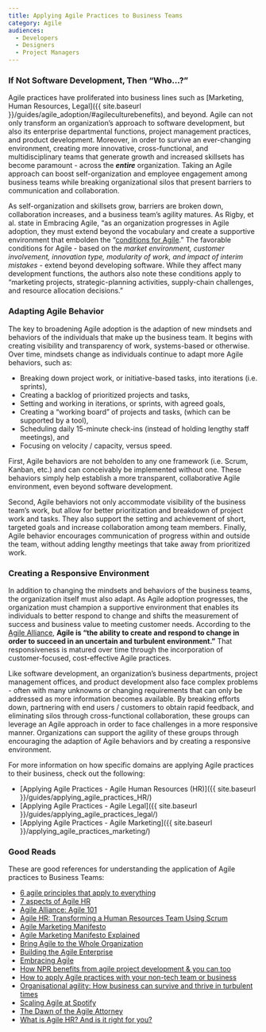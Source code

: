```yaml
---
title: Applying Agile Practices to Business Teams
category: Agile
audiences:
  - Developers
  - Designers
  - Project Managers
---
```

  
### If Not Software Development, Then “Who…?”
Agile practices have proliferated into business lines such as [Marketing, Human Resources, Legal]({{ site.baseurl }}/guides/agile_adoption/#agileculturebenefits), and beyond. Agile can not only transform an organization’s approach to software development, but also its enterprise departmental functions, project management practices, and product development. Moreover, in order to survive an ever-changing environment, creating more innovative, cross-functional, and multidisciplinary teams that generate growth and increased skillsets has become paramount - across the _**entire**_ organization. Taking an Agile approach can boost self-organization and employee engagement among business teams while breaking organizational silos that present barriers to communication and collaboration.

As self-organization and skillsets grow, barriers are broken down, collaboration increases, and a business team’s agility matures. As Rigby, et al. state in Embracing Agile, “as an organization progresses in Agile adoption, they must extend beyond the vocabulary and create a supportive environment that embolden the “[conditions for Agile](https://hbr.org/2016/05/embracing-agile).” The favorable conditions for Agile - based on the *market environment, customer involvement, innovation type, modularity of work, and impact of interim mistakes* - extend beyond developing software. While they affect many development functions, the authors also note these conditions apply to “marketing projects, strategic-planning activities, supply-chain challenges, and resource allocation decisions.”

### Adapting Agile Behavior
The key to broadening Agile adoption is the adaption of new mindsets and behaviors of the individuals that make up the business team. It begins with creating visibility and transparency of work, systems-based or otherwise. Over time, mindsets change as individuals continue to adapt more Agile behaviors, such as:
* Breaking down project work, or initiative-based tasks, into iterations (i.e. sprints),
* Creating a backlog of prioritized projects and tasks,
* Setting and working in iterations, or sprints, with agreed goals,
* Creating a “working board” of projects and tasks, (which can be supported by a tool),
* Scheduling daily 15-minute check-ins (instead of holding lengthy staff meetings), and
* Focusing on velocity / capacity, versus speed.

First, Agile behaviors are not beholden to any one framework (i.e. Scrum, Kanban, etc.) and can conceivably be implemented without one. These behaviors simply help establish a more transparent, collaborative Agile environment, even beyond software development. 

Second, Agile behaviors not only accommodate visibility of the business team’s work, but allow for better prioritization and breakdown of project work and tasks. They also support the setting and achievement of short, targeted goals and increase collaboration among team members. Finally, Agile behavior encourages communication of progress within and outside the team, without adding lengthy meetings that take away from prioritized work.

### Creating a Responsive Environment
In addition to changing the mindsets and behaviors of the business teams, the organization itself must also adapt. As Agile adoption progresses, the organization must champion a supportive environment that enables its individuals to better respond to change and shifts the measurement of success and business value to meeting customer needs. According to the [Agile Alliance](https://www.agilealliance.org/agile101/), **Agile is “the ability to create and respond to change in order to succeed in an uncertain and turbulent environment.”** That responsiveness is matured over time through the incorporation of customer-focused, cost-effective Agile practices.

Like software development, an organization’s business departments, project management offices, and product development also face complex problems - often with many unknowns or changing requirements that can only be addressed as more information becomes available. By breaking efforts down, partnering with end users / customers to obtain rapid feedback, and eliminating silos through cross-functional collaboration, these groups can leverage an Agile approach in order to face challenges in a more responsive manner. Organizations can support the agility of these groups through encouraging the adaption of Agile behaviors and by creating a responsive environment.

For more information on how specific domains are applying Agile practices to their business, check out the following:
* [Applying Agile Practices - Agile Human Resources (HR)]({{ site.baseurl }}/guides/applying_agile_practices_HR/)
* [Applying Agile Practices - Agile Legal]({{ site.baseurl }}/guides/applying_agile_practices_legal/)
* [Applying Agile Practices - Agile Marketing]({{ site.baseurl }}/applying_agile_practices_marketing/)

### Good Reads
These are good references for understanding the application of Agile practices to Business Teams:
* [6 agile principles that apply to everything](http://www.cio.com/article/2971822/agile-development/6-agile-principles-that-apply-to-everything.html)
* [7 aspects of Agile HR](https://hrtrendinstitute.com/2015/02/14/7-aspects-of-agile-hr/)
* [Agile Alliance: Agile 101](https://www.agilealliance.org/agile101/)
* [Agile HR: Transforming a Human Resources Team Using Scrum](http://www.slideshare.net/seedbox/hr-programspublic?next_slideshow=1)
* [Agile Marketing Manifesto](http://agilemarketingmanifesto.org/)
* [Agile Marketing Manifesto Explained](http://theagilemarketer.net/agile-marketing-manifesto-explained/)
* [Bring Agile to the Whole Organization](https://hbr.org/2014/11/bring-agile-to-the-whole-organization)
* [Building the Agile Enterprise](http://www.slideshare.net/jbersin/impact-2012-keynote-josh-bersin)
* [Embracing Agile](https://hbr.org/2016/05/embracing-agile)
* [How NPR benefits from agile project development & you can too](http://www.poynter.org/2012/how-npr-benefits-from-agile-project-development-you-can-too/175487/)
* [How to apply Agile practices with your non-tech team or business](http://www.techrepublic.com/article/how-to-apply-agile-practices-with-your-non-tech-team-or-business/)
* [Organisational agility: How business can survive and thrive in turbulent times](https://www.emc.com/collateral/leadership/organisational-agility-230309.pdf)
* [Scaling Agile at Spotify](https://techcrunch.com/2012/11/17/heres-how-spotify-scales-up-and-stays-agile-it-runs-squads-like-lean-startups/)
* [The Dawn of the Agile Attorney](http://www.lawpracticetoday.org/article/dawn-agile-attorney/)
* [What is Agile HR? And is it right for you?](http://www.hrsg.ca/what-is-agile-hr-and-is-it-right-for-you/)
